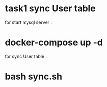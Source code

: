# task1 sync User table
 for start mysql server :
# docker-compose up -d 

for sync User table :
# bash sync.sh

